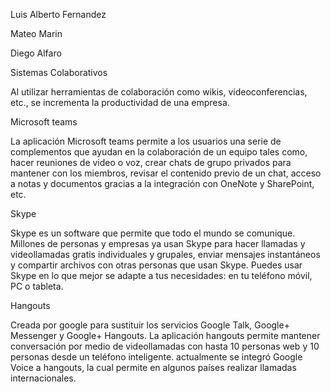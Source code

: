 Luis Alberto Fernandez

Mateo Marin

Diego Alfaro

Sistemas Colaborativos

Al utilizar herramientas de colaboración como wikis, videoconferencias, etc., se incrementa la productividad de una empresa.

Microsoft teams

La aplicación Microsoft teams permite a los usuarios una serie de complementos que ayudan en la colaboración de un equipo tales como, hacer reuniones de video o voz, crear chats de grupo privados para mantener con los miembros, revisar el contenido previo de un chat, acceso a notas y documentos gracias a la integración con OneNote y SharePoint, etc.



Skype

Skype es un software que permite que todo el mundo se comunique. Millones de personas y empresas ya usan Skype para hacer llamadas y videollamadas gratis individuales y grupales, enviar mensajes instantáneos y compartir archivos con otras personas que usan Skype. Puedes usar Skype en lo que mejor se adapte a tus necesidades: en tu teléfono móvil, PC o tableta.

Hangouts

Creada por google para sustituir los servicios Google Talk, Google+ Messenger y Google+ Hangouts. La aplicación hangouts permite mantener conversación por medio de videollamadas con hasta 10 personas web y 10 personas desde un teléfono inteligente. actualmente se integró Google Voice a hangouts, la cual permite en algunos países realizar llamadas internacionales.

